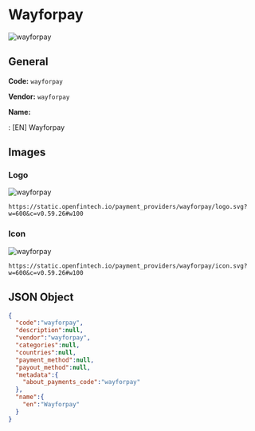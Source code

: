 
# Wayforpay 
![wayforpay](https://static.openfintech.io/payment_providers/wayforpay/logo.svg?w=600&c=v0.59.26#w100)  

## General 
 
**Code:** `wayforpay`  
 
**Vendor:** `wayforpay`  
 
**Name:**  
 
:	[EN] Wayforpay  

## Images 

### Logo 
 
![wayforpay](https://static.openfintech.io/payment_providers/wayforpay/logo.svg?w=600&c=v0.59.26#w100)  

```
https://static.openfintech.io/payment_providers/wayforpay/logo.svg?w=600&c=v0.59.26#w100
```  

### Icon 
 
![wayforpay](https://static.openfintech.io/payment_providers/wayforpay/icon.svg?w=600&c=v0.59.26#w100)  

```
https://static.openfintech.io/payment_providers/wayforpay/icon.svg?w=600&c=v0.59.26#w100
```  

## JSON Object 

```json
{
  "code":"wayforpay",
  "description":null,
  "vendor":"wayforpay",
  "categories":null,
  "countries":null,
  "payment_method":null,
  "payout_method":null,
  "metadata":{
    "about_payments_code":"wayforpay"
  },
  "name":{
    "en":"Wayforpay"
  }
}
```  
